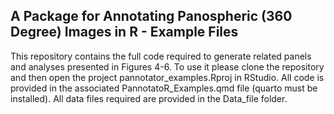 ## A Package for Annotating Panospheric (360 Degree) Images in R - Example Files

This repository contains the full code required to generate related
panels and analyses presented in Figures 4-6. To use it please clone the
repository and then open the project pannotator\_examples.Rproj in
RStudio. All code is provided in the associated PannotatoR\_Examples.qmd
file (quarto must be installed). All data files required are provided in
the Data\_file folder.
